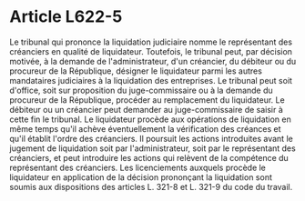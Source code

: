 # Article L622-5

Le tribunal qui prononce la liquidation judiciaire nomme le représentant des créanciers en qualité de liquidateur. Toutefois, le tribunal peut, par décision motivée, à la demande de l'administrateur, d'un créancier, du débiteur ou du procureur de la République, désigner le liquidateur parmi les autres mandataires judiciaires à la liquidation des entreprises.   Le tribunal peut soit d'office, soit sur proposition du juge-commissaire ou à la demande du procureur de la République, procéder au remplacement du liquidateur. Le débiteur ou un créancier peut demander au juge-commissaire de saisir à cette fin le tribunal.   Le liquidateur procède aux opérations de liquidation en même temps qu'il achève éventuellement la vérification des créances et qu'il établit l'ordre des créanciers. Il poursuit les actions introduites avant le jugement de liquidation soit par l'administrateur, soit par le représentant des créanciers, et peut introduire les actions qui relèvent de la compétence du représentant des créanciers.   Les licenciements auxquels procède le liquidateur en application de la décision prononçant la liquidation sont soumis aux dispositions des articles L. 321-8 et L. 321-9 du code du travail.
